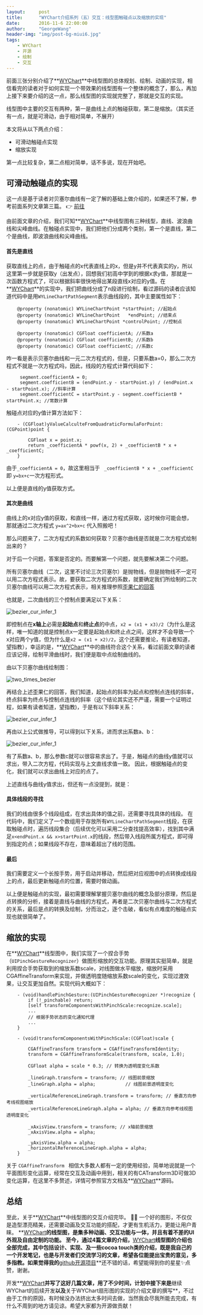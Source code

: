 ```yaml
---
layout:     post
title:      "WYChart介绍系列（五）交互：线型图触碰点以及缩放的实现"
date:       2016-11-6 22:00:00
author:     "GeorgeWang"
header-img: "img/post-bg-miui6.jpg"
tags:
    - WYChart
    - 开源
    - 绘制
    - 交互
---
```



前面三张分别介绍了**[WYChart](https://github.com/GeorgeWang03/WYChart)**中线型图的总体规划、绘制、动画的实现，相信看完的读者对于如何实现一个带效果的线型图有一个整体的概念了，那么，再加上接下来要介绍的这一点，那么线型图的实现就完整了，那就是交互的实现。

线型图中主要的交互有两种，第一是曲线上点的触碰获取，第二是缩放。（其实还有一点，就是可滑动，由于相对简单，不展开）

本文将从以下两点介绍：

* 可滑动触碰点实现
* 缩放实现

第一点比较复杂，第二点相对简单，话不多说，现在开始吧。

## 可滑动触碰点的实现

这一点是基于读者对贝塞尔曲线有一定了解的基础上做介绍的，如果还不了解，参考前面系列文章第三篇。 👉 [前往]()

由前面文章的介绍，我们可知**[WYChart](https://github.com/GeorgeWang03/WYChart)**中线型图有三种线型，直线、波浪曲线和尖峰曲线。在触碰点实现中，我们把他们分成两个类别，第一个是直线，第二个是曲线，即波浪曲线和尖峰曲线。

#### 首先是直线

获取直线上的点，由于触碰点的x代表直线上的x，但是y并不代表真实的y，所以这里第一步就是获取y（出发点），回想我们初高中学到的根据x求y值，那就是一次函数方程式了，可以根据斜率很快地得出某段直线x对应的y值。在**[WYChart](https://github.com/GeorgeWang03/WYChart)**的实现中，我们把曲线分成了n段进行绘制，看过源码的读者应该知道代码中是用`WYLineChartPathSegment`表示曲线段的，其中主要属性如下：

		@property (nonatomic) WYLineChartPoint *startPoint; //起始点
		@property (nonatomic) WYLineChartPoint   *endPoint; //结束点
		@property (nonatomic) WYLineChartPoint *controlPoint; //控制点

		@property (nonatomic) CGFloat coefficientA; //系数a
		@property (nonatomic) CGFloat coefficientB; //系数b
		@property (nonatomic) CGFloat coefficientC; //系数c
		
咋一看是表示贝塞尔曲线和一元二次方程式的，但是，只要系数a=0，那么二次方程式不就是一次方程式吗，因此，线段的方程式计算代码如下：

		 segment.coefficientA = 0;
		 segment.coefficientB = (endPoint.y - startPoint.y) / (endPoint.x - startPoint.x); //斜率计算
		 segment.coefficientC = startPoint.y - segment.coefficientB * startPoint.x; //常数计算
		 
触碰点对应的y值计算方法如下：

		- (CGFloat)yValueCalculteFromQuadraticFormulaForPoint:(CGPoint)point {
    
    		CGFloat x = point.x;
    		return _coefficientA * powf(x, 2) + _coefficientB * x + _coefficientC;
		}
		
由于`_coefficientA = 0`，故这里相当于 ` _coefficientB * x + _coefficientC` 即 `y=bx+c`一次方程形式。

以上便是直线的y值获取方式。


#### 其次是曲线

曲线上的x对应y值的获取，和直线一样，通过方程式获取，这时候你可能会想，那就通过二次方程式 `y=ax^2+bx+c` 代入照搬吧！

那么问题来了，二次方程式的系数如何获取？贝塞尔曲线是否就是二次方程式绘制出来的？

对于后一个问题，答案是否定的。而要解第一个问题，就先要解决第二个问题。

所有贝塞尔曲线（二次，这里不讨论三次贝塞尔）是抛物线，但是抛物线不一定可以用二次方程式表示。故，要获取二次方程式的系数，就要确定我们所绘制的二次贝塞尔曲线可以用二次方程式表示，相关推理参照[歪果仁的回答](http://math.stackexchange.com/questions/1257576/convert-quadratic-bezier-curve-to-parabola)

也就是，二次曲线的三个控制点要满足以下关系：

![bezier_cur_infer_1](/img/post_img/2016-10-13-WYChart-S/bezier_cur_infer_1.png)

即控制点在**x轴上**必需是**起始点**和**终止点**的中点，`x2 = (x1 + x3)/2`（为什么是这样，唯一知道的就是控制点x一定要是起始点和终止点之间，这样才不会导致一个x对应两个y值，但为什么是`x2 = (x1 + x2)/2`，这个还需要推论，有读者知道，望指教），幸运的是，**[WYChart](https://github.com/GeorgeWang03/WYChart)**中的曲线符合这个关系，看过前面文章的读者应该记得，绘制平滑曲线时，我们便是取中点绘制曲线的。

由以下贝塞尔曲线绘制图：

![two_times_bezier](/img/post_img/2016-10-13-WYChart-S/two_times_bezier.gif)

再结合上述歪果仁的回答，我们知道，起始点的斜率为起点和控制点连线的斜率，终点斜率为终点与控制点连线的斜率（这个结论其实还不严谨，需要一个证明过程，如果有读者知道，望指教)，于是有以下斜率关系：

![bezier_cur_infer_1](/img/post_img/2016-10-13-WYChart-S/bezier_cur_infer_2.png)

再由以上公式做推导，可以得到以下关系，进而求出系数a、b：

![bezier_cur_infer_1](/img/post_img/2016-10-13-WYChart-S/bezier_cur_infer_3.png)

有了系数a、b，那么参数c就可以很容易求出了。于是，触碰点的曲线y值就可以求出，带入二次方程，代码实现与上文直线求值一致。
因此，根据触碰点的变化，我们就可以求出曲线上对应的点了。

上述直线与曲线y值求出，但还有一点没提到，就是：
#### 具体线段的寻找

我们的线由很多个线段组成，在求出具体的值之前，还需要寻找具体的线段。
在代码中，我们定义了一个数组用于存放所有`WYLineChartPathSegment`线段，在获取触碰点时，遍历线段集合（后续优化可以采用二分查找提高效率），找到其中满足`x<endPoint.x && x>startPoint.x`的线段，然后带入线段所属方程式，即可得到指定的点；如果线段不存在，意味着超出了线的范围。

#### 最后

我们需要定义一个长按手势，用于启动并移动，然后把对应视图中的点转换成线段上的点，最后更新触碰点的位置，需要时做动画。

以上便是触碰点的实现，最初需要理解掌握贝塞尔曲线的概念及部分原理，然后是点转换的分析，接着是直线与曲线的方程式，再者是二次贝塞尔曲线与二次方程式的关系，最后是点的转换及绘制，分而治之，逐个击破，看似有点难度的触碰点实现也就很简单了。


## 缩放的实现

在**[WYChart](https://github.com/GeorgeWang03/WYChart)**线型图中，我们实现了一个捏合手势（`UIPinchGestureRecognizer`）做图形缩放的交互功能。原理其实挺简单，就是利用捏合手势获取到的缩放系数scale，对线图做水平缩放，缩放时采用CGAffineTransform来实现，并做透明度随缩放系数scale的变化，实现过渡效果，让交互更加自然。实现代码大概如下：

		- (void)handlePinchGesture:(UIPinchGestureRecognizer *)recognize {
	    	if (!_pinchable) return;
    		[self transformComponentsWithPinchScale:recognize.scale];
    		...
    		// 根据手势状态的变化通知代理
    		...
    	}
    	
    	- (void)transformComponentsWithPinchScale:(CGFloat)scale {
    
    		CGAffineTransform transform = CGAffineTransformIdentity;
    		transform = CGAffineTransformScale(transform, scale, 1.0);
    
    		CGFloat alpha = scale * 0.3; // 转换为透明度变化系数
    
    		_lineGraph.transform = transform; // 线图前景缩放
    		_lineGraph.alpha = alpha; 		    // 线图前景透明度变化
    
    		_verticalReferenceLineGraph.transform = transform; // 垂直方向参考线视图缩放
    		_verticalReferenceLineGraph.alpha = alpha; // 垂直方向参考线视图透明度变化
	
    		_xAxisView.transform = transform; // x轴前景缩放
    		_xAxisView.alpha = alpha;
    
    		_yAxisView.alpha = alpha;
    		_horizontalReferenceLineGraph.alpha = alpha;
		}
		
		
关于 `CGAffineTransform ` 相信大多数人都有一定的使用经验，简单地说就是一个平面图形变化运算，经常在交互及动画中用到，相关的有CATransform3D可做3D变化运算，在这里不多赘述，详情可参照官方文档及**[WYChart](https://github.com/GeorgeWang03/WYChart)**源码。


## 总结

至此，关于**[WYChart](https://github.com/GeorgeWang03/WYChart)**中线型图的交互介绍完毕。 🍻🍻
一个好的图形，不仅仅是造型漂亮精美，还需要动画及交互功能的搭配，才更有生机活力，更能让用户青睐。
**[WYChart](https://github.com/GeorgeWang03/WYChart)**的线型图，是集多种动画、交互功能与一体，并且有着不差的UI外观及自由定制的功能。
至今，通过4篇文章的介绍，**[WYChart](https://github.com/GeorgeWang03/WYChart)**线型图的介绍也全部完成，其中包括设计、实现、及一些cocoa touch类的介绍，既是我自己的一个开发笔记，也是与开发者们交流学习的文章，希望各位能提出宝贵的意见，多多指教。如果觉得我的**[github开源项目](https://github.com/GeorgeWang03)**还不错的话，希望能得到你的星星✨点赞，谢谢。

开发**[WYChart](https://github.com/GeorgeWang03/WYChart)**并写了这好几篇文章，用了不少时间，计划中接下来是**继续WYChart的后续开发**以及**关于WYChart扇形图的实现的介绍文章的撰写**，不过由于工作的原因，有时候没办法挤出太多时间去做，当然我会尽我所能去完成，有什么不周到的地方请见谅。希望大家都为开源做贡献！